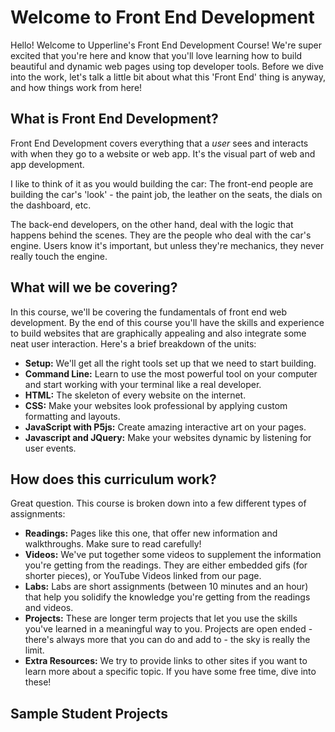 # Welcome to Front End Development

Hello! Welcome to Upperline's Front End Development Course! We're super excited that you're here and know that you'll love learning how to build beautiful and dynamic web pages using top developer tools. Before we dive into the work, let's talk a little bit about what this 'Front End' thing is anyway, and how things work from here!

## What is Front End Development?
Front End Development covers everything that a *user* sees and interacts with when they go to a website or web app. It's the visual part of web and app development.

I like to think of it as you would building the car: The front-end people are building the car's 'look' - the paint job, the leather on the seats, the dials on the dashboard, etc.

The back-end developers, on the other hand, deal with the logic that happens behind the scenes. They are the people who deal with the car's engine. Users know it's important, but unless they're mechanics, they never really touch the engine.

## What will we be covering?
In this course, we'll be covering the fundamentals of front end web development. By the end of this course you'll have the skills and experience to build websites that are graphically appealing and also integrate some neat user interaction. Here's a brief breakdown of the units:

+ **Setup:** We'll get all the right tools set up that we need to start building.
+ **Command Line:** Learn to use the most powerful tool on your computer and start working with your terminal like a real developer.
+ **HTML:** The skeleton of every website on the internet.
+ **CSS:** Make your websites look professional by applying custom formatting and layouts.
+ **JavaScript with P5js:** Create amazing interactive art on your pages.
+ **Javascript and JQuery:** Make your websites dynamic by listening for user events.


## How does this curriculum work?
Great question. This course is broken down into a few different types of assignments:
+ **Readings:** Pages like this one, that offer new information and walkthroughs. Make sure to read carefully!
+ **Videos:** We've put together some videos to supplement the information you're getting from the readings. They are either embedded gifs (for shorter pieces), or YouTube Videos linked from our page.
+ **Labs:** Labs are short assignments (between 10 minutes and an hour) that help you solidify the knowledge you're getting from the readings and videos.
+ **Projects:** These are longer term projects that let you use the skills you've learned in a meaningful way to you. Projects are open ended - there's always more that you can do and add to - the sky is really the limit.
+ **Extra Resources:** We try to provide links to other sites if you want to learn more about a specific topic. If you have some free time, dive into these!



## Sample Student Projects
